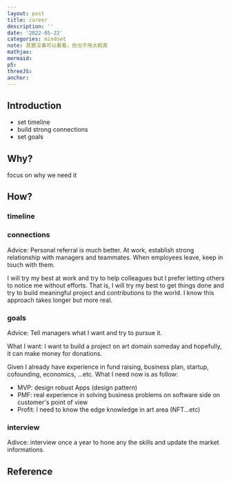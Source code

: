 ```yaml
---
layout: post
title: career
description: ''
date: '2022-05-22'
categories: mindset
note: 其實沒事可以看看，但也不用太較真
mathjax:
mermaid:
p5:
threeJS:
anchor:
---
```


## Introduction

* set timeline
* build strong connections
* set goals

## Why?

focus on why we need it

## How?

### timeline

### connections

Advice: Personal referral is much better. At work, establish strong relationship with managers and teammates. When employees leave, keep in touch with them.

I will try my best at work and try to help colleagues but I prefer letting others to notice me without efforts. That is, I will try my best to get things done and try to build meaningful project and contributions to the world. I know this approach takes longer but more real.

### goals

Advice: Tell managers what I want and try to pursue it.

What I want: I want to build a project on art domain someday and hopefully, it can make money for donations.

Given I already have experience in fund raising, business plan, startup, cofounding, economics, ...etc. What I need now is as follow:

* MVP: design robust Apps (design pattern)
* PMF: real experience in solving business problems on software side on customer's point of view
* Profit: I need to know the edge knowledge in art area (NFT...etc)

### interview

Adivce: interview once a year to hone any the skills and update the market informations.

## Reference
